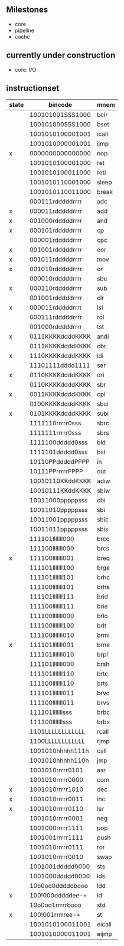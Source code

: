 ## Milestones
- core
- pipeline
- cache

## currently under construction
- core: I/O

## instructionset
| state | bincode | mnem |
| ----- | ----------------- | ----- |
|       | 100101001SSS1000 | bclr |
|       | 100101000SSS1000 | bset |
|       | 1001010100001001 | icall|
|       | 1001010000001001 | ijmp |
|   x   | 0000000000000000 | nop  |
|       | 1001010100001000 | ret  |
|       | 1001010100011000 | reti |
|       | 1001010110001000 | sleep|
|       | 1001010110011000 | break|
|       | 000111rdddddrrrr | adc  |
|   x   | 000011rdddddrrrr | add  |
|   x   | 001000rdddddrrrr | and  |
|   x   | 000101rdddddrrrr | cp	  | 
|       | 000001rdddddrrrr | cpc  |
|   x   | 001001rdddddrrrr | eor  |
|   x   | 001011rdddddrrrr | mov  | 
|   x   | 001010rdddddrrrr | or   | 
|       | 000010rdddddrrrr | sbc  |
|   x   | 000110rdddddrrrr | sub  | 
|       | 001001rdddddrrrr | clr  |
|   x   | 000011rdddddrrrr | lsl  |
|       | 000111rdddddrrrr | rol  |
|       | 001000rdddddrrrr | tst  |
|   x   | 0111KKKKddddKKKK | andi |  
|       | 0111KKKKddddKKKK | cbr  |   
|   x   | 1110KKKKddddKKKK | ldi  |
|       | 11101111dddd1111 | ser  |   
|   x   | 0110KKKKddddKKKK | ori  |
|       | 0110KKKKddddKKKK | sbr  |
|   x   | 0011KKKKddddKKKK | cpi  |
|       | 0100KKKKddddKKKK | sbci |
|   x   | 0101KKKKddddKKKK | subi |
|       | 1111110rrrrr0sss | sbrc |
|       | 1111111rrrrr0sss | sbrs |
|       | 1111100ddddd0sss | bld  |
|       | 1111101ddddd0sss | bst  |
|       | 10110PPdddddPPPP | in   |
|       | 10111PPrrrrrPPPP | out  |
|       | 10010110KKddKKKK | adiw |
|       | 10010111KKddKKKK | sbiw |
|       | 10011000pppppsss | cbi  |
|       | 10011010pppppsss | sbi  |
|       | 10011001pppppsss | sbic |
|       | 10011011pppppsss | sbis |
|       | 111101lllllll000 | brcc |
|       | 111100lllllll000 | brcs |
|   x   | 111100lllllll001 | breq | 
|       | 111101lllllll100 | brge | 
|       | 111101lllllll101 | brhc |
|       | 111100lllllll101 | brhs |
|       | 111101lllllll111 | brid |
|       | 111100lllllll111 | brie | 
|       | 111100lllllll000 | brlo |
|       | 111100lllllll100 | brlt | 
|       | 111100lllllll010 | brmi | 
|   x   | 111101lllllll001 | brne | 
|       | 111101lllllll010 | brpl |
|       | 111101lllllll000 | brsh |
|       | 111101lllllll110 | brtc |
|       | 111100lllllll110 | brts |
|       | 111101lllllll011 | brvc |
|       | 111100lllllll011 | brvs |
|       | 111101lllllllsss | brbc |
|       | 111100lllllllsss | brbs |
|       | 1101LLLLLLLLLLLL | rcall|
|       | 1100LLLLLLLLLLLL | rjmp |
|       | 1001010hhhhh111h | call |
|       | 1001010hhhhh110h | jmp  |
|       | 1001010rrrrr0101 | asr  |
|       | 1001010rrrrr0000 | com  | 
|   x   | 1001010rrrrr1010 | dec  |
|   x   | 1001010rrrrr0011 | inc  |
|   x   | 1001010rrrrr0110 | lsr  |
|       | 1001010rrrrr0001 | neg  |
|       | 1001000rrrrr1111 | pop  |
|       | 1001001rrrrr1111 | push |
|       | 1001010rrrrr0111 | ror  |
|       | 1001010rrrrr0010 | swap | 
|       | 1001001ddddd0000 | sts  |
|       | 1001000ddddd0000 | lds  |
|       | 10o0oo0dddddbooo | ldd  |
|   x   | 100!000dddddee-+ | ld   |
|       | 10o0oo1rrrrrbooo | std  |
|   x   | 100!001rrrrree-+ | st   |
|       | 1001010100011001 | eicall|
|       | 1001010000011001 | eijmp|
